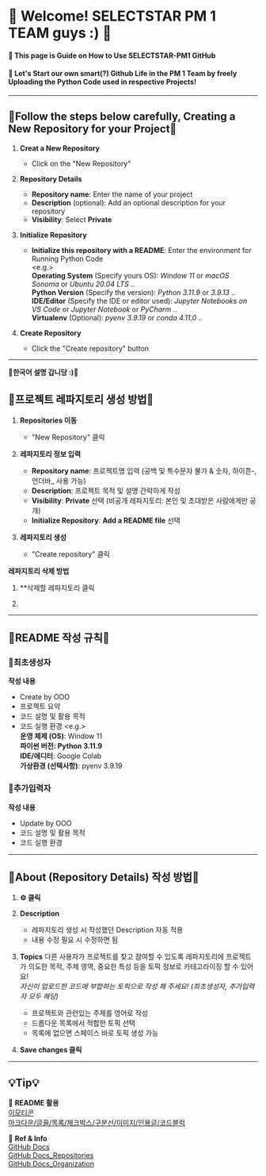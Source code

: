 # 👋 Welcome! SELECTSTAR PM 1 TEAM guys :) 👋
#### 📃 This page is Guide on How to Use SELECTSTAR-PM1 GitHub
#### 🚀 Let's Start our own smart(?) Github Life in the PM 1 Team by freely Uploading the Python Code used in respective Projects!       

---
## 🗽Follow the steps below carefully, Creating a New Repository for your Project🗽

1. **Creat a New Repository**
   - Click on the "New Repository"
  
2. **Repository Details**
   - **Repository name**: Enter the name of your project
   - **Description** (optional): Add an optional description for your repository
   - **Visibility**: Select **Private**
     
3. **Initialize Repository**
   - **Initialize this repository with a README**: Enter the environment for Running Python Code
   <br/><e.g.>
     <br/>**Operating System** (Specify yours OS): *Window 11* or *macOS Sonoma* or *Ubuntu 20.04 LTS* .. 
     <br/>**Python Version** (Specify the version): *Python 3.11.9* or *3.9.13* ..
     <br/>**IDE/Editor** (Specify the IDE or editor used): *Jupyter Notebooks on VS Code* or *Jupyter Notebook* or *PyCharm* ..
     <br/>**Virtualenv** (Optional): *pyenv 3.9.19* or *conda 4.11.0* ..

4. **Create Repository**
   - Click the "Create repository" button



---
**🦄한국어 설명 갑니당 :)🦄**


## 🎢프로젝트 레파지토리 생성 방법🎢


1. **Repositories 이동**
   - "New Repository" 클릭

2. **레파지토리 정보 입력**
   - **Repository name**: 프로젝트명 입력 (공백 및 특수문자 불가 & 숫자, 하이픈-, 언더바_ 사용 가능)
   - **Description**: 프로젝트 목적 및 설명 간략하게 작성
   - **Visibility**: **Private** 선택 (비공개 레파지토리: 본인 및 초대받은 사람에게만 공개) 
   - **Initialize Repository**: **Add a README file** 선택

3. **레파지토리 생성** 
   - "Create repository" 클릭



**레파지토리 삭제 방법**

1. **삭제할 레파지토리 클릭

2. 



---
## 🚦README 작성 규칙🚦


### 🙋최초생성자

**작성 내용**
- Create by OOO 
- 프로젝트 요약
- 코드 설명 및 활용 목적
- 코드 실행 환경
  <e.g.>
  <br/>**운영 체제 (OS)**: Window 11
  <br/>**파이썬 버전: Python 3.11.9**
  <br/>**IDE/에디터**: Google Colab
  <br/>**가상환경 (선택사항)**: pyenv 3.9.19 


### 💁추가입력자

**작성 내용**
- Update by OOO
- 코드 설명 및 활용 목적
- 코드 실행 환경



---
## 🚧About (Repository Details) 작성 방법🚧


1. **⚙ 클릭**

2. **Description**
   - 레파지토리 생성 시 작성했던 Description 자동 적용
   - 내용 수정 필요 시 수정하면 됨
  
3. **Topics**
   다른 사용자가 프로젝트를 찾고 참여할 수 있도록 레파지토리에 프로젝트가 의도한 목적, 주제 영역, 중요한 특성 등을 토픽 정보로 카테고라이징 할 수 있어요!
   <br/>_자신이 업로드한 코드에 부합하는 토픽으로 작성 해 주세요! (최초생성자, 추가입력자 모두 해당)_
   - 프로젝트와 관련있는 주제를 영어로 작성
   - 드롭다운 목록에서 적합한 토픽 선택
   - 목록에 없으면 스페이스 바로 토픽 생성 가능
  
5. **Save changes 클릭**



---
## 💡Tip💡

🔗 **README 활용**
 <br/>[이모티콘](https://www.webfx.com/tools/emoji-cheat-sheet/)
 <br/>[마크다운/글꼴/목록/체크박스/구분선/이미지/인용글/코드블럭](https://luvris2.tistory.com/130)


🔗 **Ref & Info**
 <br/>[GitHub Docs](https://docs.github.com/ko)
 <br/>[GitHub Docs_Repositories](https://docs.github.com/ko/repositories)
 <br/>[GitHub Docs_Organization](https://docs.github.com/ko/organizations)








